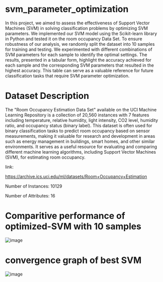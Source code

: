 # svm_parameter_optimization

In this project, we aimed to assess the effectiveness of Support Vector Machines (SVM) in solving classification problems by optimizing SVM parameters. We implemented our SVM model using the Scikit-learn library in Python and tested it on the room occupancy Data Set. To ensure robustness of our analysis, we randomly split the dataset into 10 samples for training and testing. We experimented with different combinations of SVM parameters for each sample to identify the optimal settings. The results, presented in a tabular form, highlight the accuracy achieved for each sample and the corresponding SVM parameters that resulted in the highest accuracy. This table can serve as a valuable reference for future classification tasks that require SVM parameter optimization.

# Dataset Description

The "Room Occupancy Estimation Data Set" available on the UCI Machine Learning Repository is a collection of 20,560 instances with 7 features including temperature, relative humidity, light intensity, CO2 level, humidity ratio, and occupancy status (binary label). This dataset is often used for binary classification tasks to predict room occupancy based on sensor measurements, making it valuable for research and development in areas such as energy management in buildings, smart homes, and other similar environments. It serves as a useful resource for evaluating and comparing different machine learning algorithms, including Support Vector Machines (SVM), for estimating room occupancy.

link:

https://archive.ics.uci.edu/ml/datasets/Room+Occupancy+Estimation

Number of Instances: 10129

Number of Attributes: 16

# Comparitive performance of optimized-SVM with 10 samples

![image](https://user-images.githubusercontent.com/89724797/233163603-4bd31461-2aa8-4a74-9d1c-b4270bc9b1de.png)


# convergence graph of best SVM

![image](https://user-images.githubusercontent.com/89724797/233164266-4e81e838-3795-4207-8cc1-66d5f9a1a27a.png)



